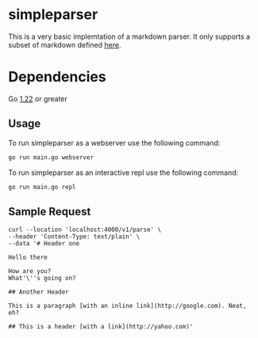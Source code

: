 # simpleparser
This is a very basic implemtation of a markdown parser.  It only supports a subset of markdown defined [here](https://gist.github.com/mc-interviews/305a6d7d8c4ba31d4e4323e574135bf9#formatting-specifics).

# Dependencies
Go [1.22](https://tip.golang.org/doc/go1.22) or greater

## Usage
To run simpleparser as a webserver use the following command:
```bash
go run main.go webserver
```

To run simpleparser as an interactive repl use the following command:
```bash
go run main.go repl
```

## Sample Request
```
curl --location 'localhost:4000/v1/parse' \
--header 'Content-Type: text/plain' \
--data '# Header one

Hello there

How are you?
What'\''s going on?

## Another Header

This is a paragraph [with an inline link](http://google.com). Neat, eh?

## This is a header [with a link](http://yahoo.com)'
```

